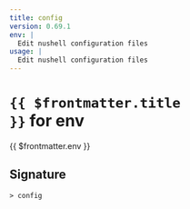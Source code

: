 ```yaml
---
title: config
version: 0.69.1
env: |
  Edit nushell configuration files
usage: |
  Edit nushell configuration files
---
```


# <code>{{ $frontmatter.title }}</code> for env

<div style='white-space: pre-wrap;margin-top: 10px'>{{ $frontmatter.env }}</div>

## Signature

```> config ```
